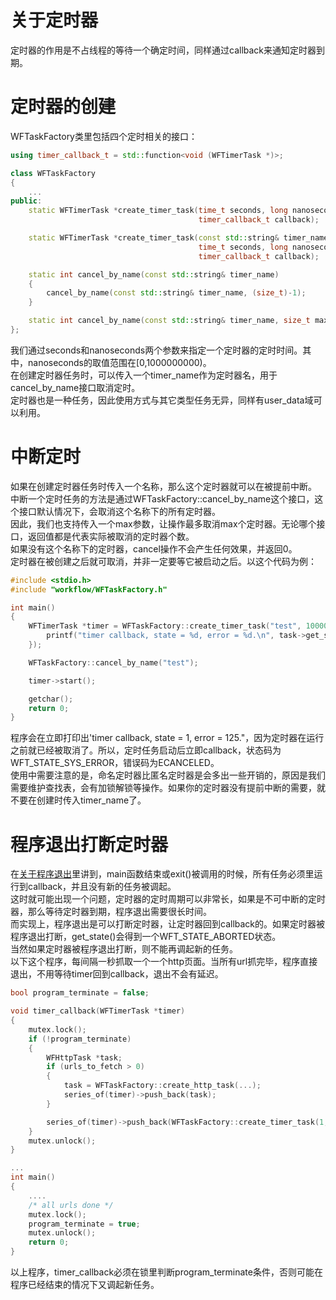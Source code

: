 # 关于定时器

定时器的作用是不占线程的等待一个确定时间，同样通过callback来通知定时器到期。

# 定时器的创建

WFTaskFactory类里包括四个定时相关的接口：
~~~cpp
using timer_callback_t = std::function<void (WFTimerTask *)>;

class WFTaskFactory
{
    ...
public:
    static WFTimerTask *create_timer_task(time_t seconds, long nanoseconds,
                                          timer_callback_t callback);

    static WFTimerTask *create_timer_task(const std::string& timer_name,
                                          time_t seconds, long nanoseconds,
                                          timer_callback_t callback);

    static int cancel_by_name(const std::string& timer_name)
    {
        cancel_by_name(const std::string& timer_name, (size_t)-1);
    }

    static int cancel_by_name(const std::string& timer_name, size_t max);
};
~~~
我们通过seconds和nanoseconds两个参数来指定一个定时器的定时时间。其中，nanoseconds的取值范围在[0,1000000000)。  
在创建定时器任务时，可以传入一个timer_name作为定时器名，用于cancel_by_name接口取消定时。  
定时器也是一种任务，因此使用方式与其它类型任务无异，同样有user_data域可以利用。  

# 中断定时

如果在创建定时器任务时传入一个名称，那么这个定时器就可以在被提前中断。  
中断一个定时任务的方法是通过WFTaskFactory::cancel_by_name这个接口，这个接口默认情况下，会取消这个名称下的所有定时器。  
因此，我们也支持传入一个max参数，让操作最多取消max个定时器。无论哪个接口，返回值都是代表实际被取消的定时器个数。  
如果没有这个名称下的定时器，cancel操作不会产生任何效果，并返回0。  
定时器在被创建之后就可取消，并非一定要等它被启动之后。以这个代码为例：
~~~cpp
#include <stdio.h>
#include "workflow/WFTaskFactory.h"

int main()
{
    WFTimerTask *timer = WFTaskFactory::create_timer_task("test", 10000, 0, [](WFTimerTask *){
        printf("timer callback, state = %d, error = %d.\n", task->get_state(), task->get_error());
    });

    WFTaskFactory::cancel_by_name("test");

    timer->start();

    getchar();
    return 0;
}
~~~
程序会在立即打印出'timer callback, state = 1, error = 125."，因为定时器在运行之前就已经被取消了。所以，定时任务启动后立即callback，状态码为WFT_STATE_SYS_ERROR，错误码为ECANCELED。  
使用中需要注意的是，命名定时器比匿名定时器是会多出一些开销的，原因是我们需要维护查找表，会有加锁解锁等操作。如果你的定时器没有提前中断的需要，就不要在创建时传入timer_name了。  

# 程序退出打断定时器

在[关于程序退出](./about-exit.md)里讲到，main函数结束或exit()被调用的时候，所有任务必须里运行到callback，并且没有新的任务被调起。  
这时就可能出现一个问题，定时器的定时周期可以非常长，如果是不可中断的定时器，那么等待定时器到期，程序退出需要很长时间。  
而实现上，程序退出是可以打断定时器，让定时器回到callback的。如果定时器被程序退出打断，get_state()会得到一个WFT_STATE_ABORTED状态。  
当然如果定时器被程序退出打断，则不能再调起新的任务。  
以下这个程序，每间隔一秒抓取一个一个http页面。当所有url抓完毕，程序直接退出，不用等待timer回到callback，退出不会有延迟。  
~~~cpp
bool program_terminate = false;

void timer_callback(WFTimerTask *timer)
{
    mutex.lock();
    if (!program_terminate)
    {
        WFHttpTask *task;
        if (urls_to_fetch > 0)
        {
            task = WFTaskFactory::create_http_task(...);
            series_of(timer)->push_back(task);
        }

        series_of(timer)->push_back(WFTaskFactory::create_timer_task(1, 0, timer_callback));
    }
    mutex.unlock();
}

...
int main()
{
    ....
    /* all urls done */
    mutex.lock();
    program_terminate = true;
    mutex.unlock();
    return 0;
}
~~~
以上程序，timer_callback必须在锁里判断program_terminate条件，否则可能在程序已经结束的情况下又调起新任务。
